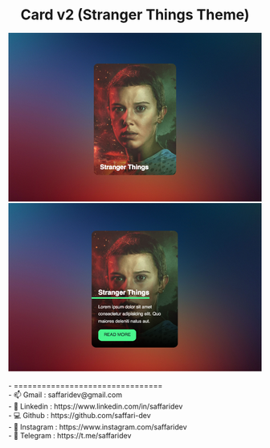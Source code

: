 <div align="center">
  <h1>Card v2 (Stranger Things Theme)</h1>
  <img src="/docs/images/1.png">
  <img src="/docs/images/2.png">
</div>

<br>
- ================================ <br>
- 📫 Gmail : saffaridev@gmail.com <br>
- 📰 Linkedin : https://www.linkedin.com/in/saffaridev<br>
- 💻 Github : https://github.com/saffari-dev<br>
- 📸 Instagram : https://www.instagram.com/saffaridev<br>
- 📜 Telegram : https://t.me/saffaridev
